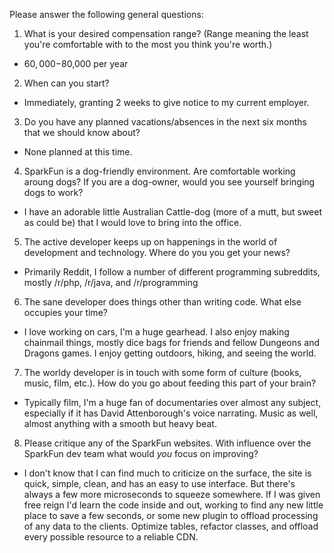Please answer the following general questions:

1. What is your desired compensation range? (Range meaning the least you're comfortable with to the most you think you're worth.)

* $60,000-$80,000 per year

2. When can you start?

* Immediately, granting 2 weeks to give notice to my current employer.

3. Do you have any planned vacations/absences in the next six months that we should know about?

* None planned at this time.

4. SparkFun is a dog-friendly environment. Are comfortable working aroung dogs? If you are a dog-owner, would you see yourself bringing dogs to work?

* I have an adorable little Australian Cattle-dog (more of a mutt, but sweet as could be) that I would love to bring into the office.

5. The active developer keeps up on happenings in the world of development and technology. Where do you you get your news?

* Primarily Reddit, I follow a number of different programming subreddits, mostly /r/php, /r/java, and /r/programming

6. The sane developer does things other than writing code. What else occupies your time?

* I love working on cars, I'm a huge gearhead. I also enjoy making chainmail things, mostly dice bags for friends and fellow Dungeons and Dragons games. I enjoy getting outdoors, hiking, and seeing the world.

7. The worldy developer is in touch with some form of culture (books, music, film, etc.). How do you go about feeding this part of your brain?

* Typically film, I'm a huge fan of documentaries over almost any subject, especially if it has David Attenborough's voice narrating. Music as well, almost anything with a smooth but heavy beat.

8. Please critique any of the SparkFun websites. With influence over the SparkFun dev team what would *you* focus on improving?

* I don't know that I can find much to criticize on the surface, the site is quick, simple, clean, and has an easy to use interface. But there's always a few more microseconds to squeeze somewhere. If I was given free reign I'd learn the code inside and out, working to find any new little place to save a few seconds, or some new plugin to offload processing of any data to the clients. Optimize tables, refactor classes, and offload every possible resource to a reliable CDN.

